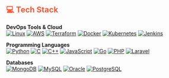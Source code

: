 <!-- Tech Stack -->
<h2 style="color: #FF5733;">💻 Tech Stack</h2>

<p>
  <strong>DevOps Tools & Cloud</strong><br>
  <a href="https://www.linux.org/" target="_blank"><img src="https://img.shields.io/badge/Linux-%23FCC624.svg?style=for-the-badge&logo=linux&logoColor=black" alt="Linux"></a>
  <a href="https://aws.amazon.com/" target="_blank"><img src="https://img.shields.io/badge/AWS-%23FF9900.svg?style=for-the-badge&logo=amazon-aws&logoColor=white" alt="AWS"></a>
  <a href="https://www.terraform.io/" target="_blank"><img src="https://img.shields.io/badge/Terraform-%235835CC.svg?style=for-the-badge&logo=terraform&logoColor=white" alt="Terraform"></a>
  <a href="https://www.docker.com/" target="_blank"><img src="https://img.shields.io/badge/Docker-%232496ED.svg?style=for-the-badge&logo=docker&logoColor=white" alt="Docker"></a>
  <a href="https://kubernetes.io/" target="_blank"><img src="https://img.shields.io/badge/Kubernetes-%23326CE5.svg?style=for-the-badge&logo=kubernetes&logoColor=white" alt="Kubernetes"></a>
  <a href="https://www.jenkins.io/" target="_blank"><img src="https://img.shields.io/badge/Jenkins-%23D24939.svg?style=for-the-badge&logo=jenkins&logoColor=white" alt="Jenkins"></a>
</p>

<p>
  <strong>Programming Languages</strong><br>
  <a href="https://www.python.org/" target="_blank"><img src="https://img.shields.io/badge/Python-%233776AB.svg?style=for-the-badge&logo=python&logoColor=white" alt="Python"></a>
  <a href="https://en.wikipedia.org/wiki/C_(programming_language)" target="_blank"><img src="https://img.shields.io/badge/C-%2320934E.svg?style=for-the-badge&logo=c&logoColor=white" alt="C"></a>
  <a href="https://isocpp.org/" target="_blank"><img src="https://img.shields.io/badge/C%2B%2B-%2300599C.svg?style=for-the-badge&logo=c%2B%2B&logoColor=white" alt="C++"></a>
  <a href="https://developer.mozilla.org/en-US/docs/Web/JavaScript" target="_blank"><img src="https://img.shields.io/badge/JavaScript-%23F7DF1E.svg?style=for-the-badge&logo=javascript&logoColor=black" alt="JavaScript"></a>
  <a href="https://golang.org/" target="_blank"><img src="https://img.shields.io/badge/Go-%2300ADD8.svg?style=for-the-badge&logo=go&logoColor=white" alt="Go"></a>
  <a href="https://www.php.net/" target="_blank"><img src="https://img.shields.io/badge/PHP-%23777BB4.svg?style=for-the-badge&logo=php&logoColor=white" alt="PHP"></a>
  <a href="https://laravel.com/" target="_blank"><img src="https://img.shields.io/badge/Laravel-%23FF2D20.svg?style=for-the-badge&logo=laravel&logoColor=white" alt="Laravel"></a>
</p>

<p>
  <strong>Databases</strong><br>
  <a href="https://www.mongodb.com/" target="_blank"><img src="https://img.shields.io/badge/MongoDB-%2347A248.svg?style=for-the-badge&logo=mongodb&logoColor=white" alt="MongoDB"></a>
  <a href="https://www.mysql.com/" target="_blank"><img src="https://img.shields.io/badge/MySQL-%2300CFFF.svg?style=for-the-badge&logo=mysql&logoColor=white" alt="MySQL"></a>
  <a href="https://www.oracle.com/database/" target="_blank"><img src="https://img.shields.io/badge/Oracle-%23F80000.svg?style=for-the-badge&logo=oracle&logoColor=white" alt="Oracle"></a>
  <a href="https://www.postgresql.org/" target="_blank"><img src="https://img.shields.io/badge/PostgreSQL-%23316192.svg?style=for-the-badge&logo=postgresql&logoColor=white" alt="PostgreSQL"></a>
</p>
